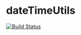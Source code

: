 # dateTimeUtils
[![Build Status](https://travis-ci.org/pioneer32/dateTimeUtils.svg?branch=master)](https://travis-ci.org/pioneer32/dateTimeUtils)
